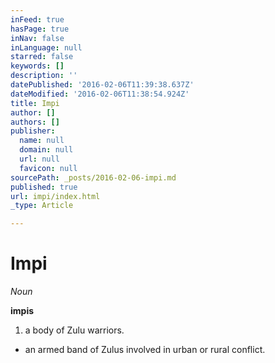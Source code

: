 ```yaml
---
inFeed: true
hasPage: true
inNav: false
inLanguage: null
starred: false
keywords: []
description: ''
datePublished: '2016-02-06T11:39:38.637Z'
dateModified: '2016-02-06T11:38:54.924Z'
title: Impi
author: []
authors: []
publisher:
  name: null
  domain: null
  url: null
  favicon: null
sourcePath: _posts/2016-02-06-impi.md
published: true
url: impi/index.html
_type: Article

---
```

# Impi

_Noun_

**impis**

1. a body of Zulu warriors.
  * an armed band of Zulus involved in urban or rural conflict.